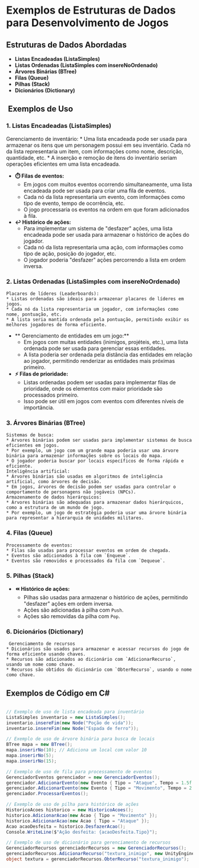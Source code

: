 # Exemplos de Estruturas de Dados para Desenvolvimento de Jogos 


##  Estruturas de Dados Abordadas

* **Listas Encadeadas (ListaSimples)**
* **Listas Ordenadas (ListaSimples com insereNoOrdenado)**
* **Árvores Binárias (BTree)**
* **Filas (Queue)**
* **Pilhas (Stack)**
* **Dicionários (Dictionary)**

## ️ Exemplos de Uso

### 1. Listas Encadeadas (ListaSimples)

   Gerenciamento de inventário:
    * Uma lista encadeada pode ser usada para armazenar os itens que um personagem possui em seu inventário. Cada nó da lista representaria um item, com informações como nome, descrição, quantidade, etc.
    * A inserção e remoção de itens do inventário seriam operações eficientes em uma lista encadeada.
* **⏱️ Filas de eventos:**
    * Em jogos com muitos eventos ocorrendo simultaneamente, uma lista encadeada pode ser usada para criar uma fila de eventos.
    * Cada nó da lista representaria um evento, com informações como tipo de evento, tempo de ocorrência, etc.
    * O jogo processaria os eventos na ordem em que foram adicionados à fila.
* **↩️ Histórico de ações:**
    * Para implementar um sistema de "desfazer" ações, uma lista encadeada pode ser usada para armazenar o histórico de ações do jogador.
    * Cada nó da lista representaria uma ação, com informações como tipo de ação, posição do jogador, etc.
    * O jogador poderia "desfazer" ações percorrendo a lista em ordem inversa.

### 2. Listas Ordenadas (ListaSimples com insereNoOrdenado)

    Placares de líderes (Leaderboards):
    * Listas ordenadas são ideais para armazenar placares de líderes em jogos.
    * Cada nó da lista representaria um jogador, com informações como nome, pontuação, etc.
    * A lista seria mantida ordenada pela pontuação, permitindo exibir os melhores jogadores de forma eficiente.
* ** Gerenciamento de entidades em um jogo:**
    * Em jogos com muitas entidades (inimigos, projéteis, etc.), uma lista ordenada pode ser usada para gerenciar essas entidades.
    * A lista poderia ser ordenada pela distância das entidades em relação ao jogador, permitindo renderizar as entidades mais próximas primeiro.
* **⚡ Filas de prioridade:**
    * Listas ordenadas podem ser usadas para implementar filas de prioridade, onde os elementos com maior prioridade são processados primeiro.
    * Isso pode ser útil em jogos com eventos com diferentes níveis de importância.

### 3. Árvores Binárias (BTree)

    Sistemas de busca:
    * Árvores binárias podem ser usadas para implementar sistemas de busca eficientes em jogos.
    * Por exemplo, um jogo com um grande mapa poderia usar uma árvore binária para armazenar informações sobre os locais do mapa.
    * O jogador poderia buscar por locais específicos de forma rápida e eficiente.
    Inteligência artificial:
    * Árvores binárias são usadas em algoritmos de inteligência artificial, como árvores de decisão.
    * Em jogos, árvores de decisão podem ser usadas para controlar o comportamento de personagens não jogáveis (NPCs).
    Armazenamento de dados hierárquicos:
    * Árvores binárias são adequadas para armazenar dados hierárquicos, como a estrutura de um mundo de jogo.
    * Por exemplo, um jogo de estratégia poderia usar uma árvore binária para representar a hierarquia de unidades militares.

### 4. Filas (Queue)

    Processamento de eventos:
    * Filas são usadas para processar eventos em ordem de chegada.
    * Eventos são adicionados à fila com `Enqueue`.
    * Eventos são removidos e processados da fila com `Dequeue`.

### 5. Pilhas (Stack)

* **⏪ Histórico de ações:**
    * Pilhas são usadas para armazenar o histórico de ações, permitindo "desfazer" ações em ordem inversa.
    * Ações são adicionadas à pilha com `Push`.
    * Ações são removidas da pilha com `Pop`.

### 6. Dicionários (Dictionary)

     Gerenciamento de recursos
    * Dicionários são usados para armazenar e acessar recursos do jogo de forma eficiente usando chaves.
    * Recursos são adicionados ao dicionário com `AdicionarRecurso`, usando um nome como chave.
    * Recursos são obtidos do dicionário com `ObterRecurso`, usando o nome como chave.

##  Exemplos de Código em C#

```csharp

// Exemplo de uso de lista encadeada para inventário
ListaSimples inventario = new ListaSimples();
inventario.insereFim(new Node("Poção de vida"));
inventario.insereFim(new Node("Espada de ferro"));

// Exemplo de uso de árvore binária para busca de locais
BTree mapa = new BTree();
mapa.inserirNo(10); // Adiciona um local com valor 10
mapa.inserirNo(5);
mapa.inserirNo(15);

// Exemplo de uso de fila para processamento de eventos
GerenciadorEventos gerenciador = new GerenciadorEventos();
gerenciador.AdicionarEvento(new Evento { Tipo = "Ataque", Tempo = 1.5f });
gerenciador.AdicionarEvento(new Evento { Tipo = "Movimento", Tempo = 2.0f });
gerenciador.ProcessarEventos();

// Exemplo de uso de pilha para histórico de ações
HistoricoAcoes historico = new HistoricoAcoes();
historico.AdicionarAcao(new Acao { Tipo = "Movimento" });
historico.AdicionarAcao(new Acao { Tipo = "Ataque" });
Acao acaoDesfeita = historico.DesfazerAcao();
Console.WriteLine($"Ação desfeita: {acaoDesfeita.Tipo}");

// Exemplo de uso de dicionário para gerenciamento de recursos
GerenciadorRecursos gerenciadorRecursos = new GerenciadorRecursos();
gerenciadorRecursos.AdicionarRecurso("textura_inimigo", new UnityEngine.Texture2D(10, 10)); // Usando UnityEngine.Texture2D como exemplo
object textura = gerenciadorRecursos.ObterRecurso("textura_inimigo");
